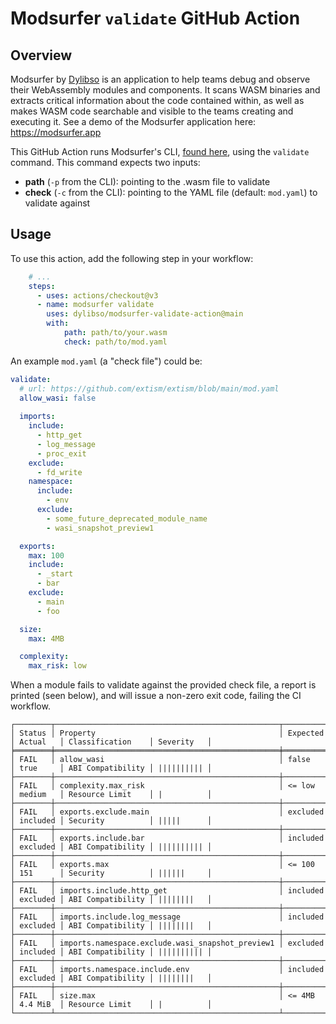 # Modsurfer `validate` GitHub Action

## Overview

Modsurfer by [Dylibso](https://dylib.so) is an application to help teams debug and observe their 
WebAssembly modules and components. It scans WASM binaries and extracts critical information about
the code contained within, as well as makes WASM code searchable and visible to the teams creating
and executing it. See a demo of the Modsurfer application here: https://modsurfer.app

This GitHub Action runs Modsurfer's CLI, [found here](https://github.com/dylibso/modsurfer), using
the `validate` command. This command expects two inputs: 
- **path** (`-p` from the CLI): pointing to the .wasm file to validate
- **check** (`-c` from the CLI): pointing to the YAML file (default: `mod.yaml`) to validate against

## Usage

To use this action, add the following step in your workflow:

```yaml
    # ...
    steps:
      - uses: actions/checkout@v3
      - name: modsurfer validate
        uses: dylibso/modsurfer-validate-action@main
        with:
            path: path/to/your.wasm
            check: path/to/mod.yaml
```

An example `mod.yaml` (a "check file") could be: 

```yaml
validate:
  # url: https://github.com/extism/extism/blob/main/mod.yaml
  allow_wasi: false
  
  imports:
    include:
      - http_get
      - log_message
      - proc_exit
    exclude: 
      - fd_write
    namespace:
      include:
        - env
      exclude:
        - some_future_deprecated_module_name
        - wasi_snapshot_preview1

  exports: 
    max: 100
    include:
      - _start
      - bar
    exclude:
      - main
      - foo

  size:
    max: 4MB

  complexity:
    max_risk: low

```

When a module fails to validate against the provided check file, a report is printed (seen below), 
and will issue a non-zero exit code, failing the CI workflow. 

```
┌────────┬──────────────────────────────────────────────────┬──────────┬──────────┬───────────────────┬────────────┐
│ Status │ Property                                         │ Expected │ Actual   │ Classification    │ Severity   │
╞════════╪══════════════════════════════════════════════════╪══════════╪══════════╪═══════════════════╪════════════╡
│ FAIL   │ allow_wasi                                       │ false    │ true     │ ABI Compatibility │ |||||||||| │
├────────┼──────────────────────────────────────────────────┼──────────┼──────────┼───────────────────┼────────────┤
│ FAIL   │ complexity.max_risk                              │ <= low   │ medium   │ Resource Limit    │ |          │
├────────┼──────────────────────────────────────────────────┼──────────┼──────────┼───────────────────┼────────────┤
│ FAIL   │ exports.exclude.main                             │ excluded │ included │ Security          │ |||||      │
├────────┼──────────────────────────────────────────────────┼──────────┼──────────┼───────────────────┼────────────┤
│ FAIL   │ exports.include.bar                              │ included │ excluded │ ABI Compatibility │ |||||||||| │
├────────┼──────────────────────────────────────────────────┼──────────┼──────────┼───────────────────┼────────────┤
│ FAIL   │ exports.max                                      │ <= 100   │ 151      │ Security          │ ||||||     │
├────────┼──────────────────────────────────────────────────┼──────────┼──────────┼───────────────────┼────────────┤
│ FAIL   │ imports.include.http_get                         │ included │ excluded │ ABI Compatibility │ ||||||||   │
├────────┼──────────────────────────────────────────────────┼──────────┼──────────┼───────────────────┼────────────┤
│ FAIL   │ imports.include.log_message                      │ included │ excluded │ ABI Compatibility │ ||||||||   │
├────────┼──────────────────────────────────────────────────┼──────────┼──────────┼───────────────────┼────────────┤
│ FAIL   │ imports.namespace.exclude.wasi_snapshot_preview1 │ excluded │ included │ ABI Compatibility │ |||||||||| │
├────────┼──────────────────────────────────────────────────┼──────────┼──────────┼───────────────────┼────────────┤
│ FAIL   │ imports.namespace.include.env                    │ included │ excluded │ ABI Compatibility │ ||||||||   │
├────────┼──────────────────────────────────────────────────┼──────────┼──────────┼───────────────────┼────────────┤
│ FAIL   │ size.max                                         │ <= 4MB   │ 4.4 MiB  │ Resource Limit    │ |          │
└────────┴──────────────────────────────────────────────────┴──────────┴──────────┴───────────────────┴────────────┘
```